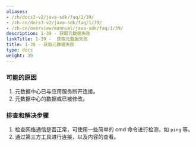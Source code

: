 ```yaml
---
aliases:
- /zh/docs3-v2/java-sdk/faq/1/39/
- /zh-cn/docs3-v2/java-sdk/faq/1/39/
- /zh-cn/overview/mannual/java-sdk/faq/1/39/
description: 1-39 - 获取元数据失败
linkTitle: 1-39 -  获取元数据失败
title: 1-39 - 获取元数据失败
type: docs
weight: 39
---
```







### 可能的原因

1. 元数据中心已与应用服务断开连接。
2. 元数据中心的数据或已被修改。

### 排查和解决步骤

1. 检查网络通信是否正常，可使用一些简单的 cmd 命令进行检测，如 `ping` 等。
2. 通过第三方工具进行连接，以及内容的查看。
